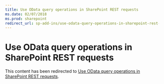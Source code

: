 ```yaml
---
title: Use OData query operations in SharePoint REST requests
ms.date: 02/07/2018
ms.prod: sharepoint
redirect_url: sp-add-ins/use-odata-query-operations-in-sharepoint-rest-requests
---
```



# Use OData query operations in SharePoint REST requests

This content has been redirected to [Use OData query operations in SharePoint REST requests](../../sp-add-ins/use-odata-query-operations-in-sharepoint-rest-requests.md).